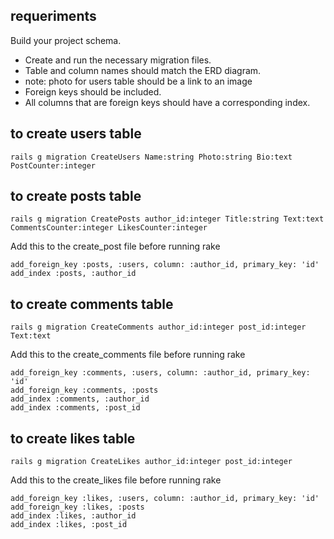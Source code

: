 ## requeriments

Build your project schema.
  - Create and run the necessary migration files.
  - Table and column names should match the ERD diagram.
  - note: photo for users table should be a link to an image
  - Foreign keys should be included.
  - All columns that are foreign keys should have a corresponding index.

## to create users table
```
rails g migration CreateUsers Name:string Photo:string Bio:text PostCounter:integer
```
## to create posts table
```
rails g migration CreatePosts author_id:integer Title:string Text:text CommentsCounter:integer LikesCounter:integer
```

Add this to the create_post file before running rake   

```
add_foreign_key :posts, :users, column: :author_id, primary_key: 'id'
add_index :posts, :author_id
```

## to create comments table
```
rails g migration CreateComments author_id:integer post_id:integer Text:text
```

Add this to the create_comments file before running rake

```
add_foreign_key :comments, :users, column: :author_id, primary_key: 'id'
add_foreign_key :comments, :posts
add_index :comments, :author_id
add_index :comments, :post_id
```


## to create likes table

```
rails g migration CreateLikes author_id:integer post_id:integer
```   

Add this to the create_likes file before running rake
   
```
add_foreign_key :likes, :users, column: :author_id, primary_key: 'id'
add_foreign_key :likes, :posts
add_index :likes, :author_id
add_index :likes, :post_id
```
